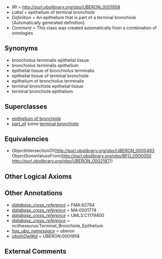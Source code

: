  * *IRI* = http://purl.obolibrary.org/obo/UBERON_0001958
 * *Label* = epithelium of terminal bronchiole
 * *Definition* = An epithelium that is part of a terminal bronchiole [Automatically generated definition].
 * *Comment* = This class was created automatically from a combination of ontologies

## Synonyms

 * bronchiolus terminalis epithelial tissue
 * bronchiolus terminalis epithelium
 * epithelial tissue of bronchiolus terminalis
 * epithelial tissue of terminal bronchiole
 * epithelium of bronchiolus terminalis
 * terminal bronchiole epithelial tissue
 * terminal bronchiole epithelium

## Superclasses

 * [epithelium of bronchiole](../../UBERON/51/UBERON_0002051.md)
 * [part_of](../../BFO/50/BFO_0000050.md) some [terminal bronchiole](../../UBERON/87/UBERON_0002187.md)

## Equivalencies

 * ObjectIntersectionOf(<http://purl.obolibrary.org/obo/UBERON_0000483> ObjectSomeValuesFrom(<http://purl.obolibrary.org/obo/BFO_0000050> <http://purl.obolibrary.org/obo/UBERON_0002187>))

## Other Logical Axioms


## Other Annotations

 * *[database_cross_reference](../../ef/oboInOwl#hasDbXref.md)* = FMA:62794
 * *[database_cross_reference](../../ef/oboInOwl#hasDbXref.md)* = MA:0001774
 * *[database_cross_reference](../../ef/oboInOwl#hasDbXref.md)* = UMLS:C1179400
 * *[database_cross_reference](../../ef/oboInOwl#hasDbXref.md)* = ncithesaurus:Terminal_Bronchiole_Epithelium
 * *[has_obo_namespace](../../ce/oboInOwl#hasOBONamespace.md)* = uberon
 * *[oboInOwl#id](../../id/oboInOwl#id.md)* = UBERON:0001958

## External Comments

